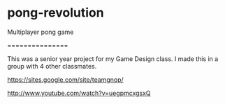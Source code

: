 pong-revolution
===============

Multiplayer pong game

===============

This was a senior year project for my Game Design class. I made this in a group with 4 other classmates. 

https://sites.google.com/site/teamgnop/

http://www.youtube.com/watch?v=uegpmcxgsxQ
